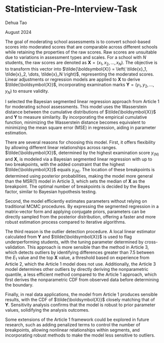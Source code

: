 # Statistician-Pre-Interview-Task

Dehua Tao

August 2024

The goal of moderating school assessments is to convert school-based scores into moderated scores that are comparable across different schools while retaining the properties of the raw scores. Raw scores are unsuitable due to variations in assessment types and scales. For a school with $N$ students, the raw scores are denoted as $\boldsymbol{X} = \left( x_1, x_2, \dots, x_N \right)$. The objective is to transform this vector into $\tilde{\boldsymbol{X}} = \left( \tilde{x}_1, \tilde{x}_2, \dots, \tilde{x}_N \right)$, representing the moderated scores. Linear adjustments or regression models are applied to $\boldsymbol{X}$ to derive $\tilde{\boldsymbol{X}}$, incorporating examination marks $\boldsymbol{Y} = \left( y_1, y_2, \dots, y_N \right)$ to ensure validity.

I selected the Bayesian segmented linear regression approach from Article 1 for moderating school assessments. This model uses the Wasserstein distance between the cumulative distributions of $\tilde{\boldsymbol{X}}$ and $\boldsymbol{Y}$ to measure similarity. By incorporating the empirical cumulative function, minimizing the Wasserstein distance becomes equivalent to minimizing the mean square error (MSE) in regression, aiding in parameter estimation.

There are several reasons for choosing this model. First, it offers flexibility by allowing different linear relationships across ranges. $\tilde{\boldsymbol{X}}$, determined by the highest examination score $y_{(N)}$ and $\boldsymbol{X}$, is modeled via a Bayesian segmented linear regression with up to two breakpoints, with the added constraint that the highest $\tilde{\boldsymbol{X}}$ equals $y_{(N)}$. The location of these breakpoints is determined using posterior probabilities, making the model more general than the MSR(1) model in Article 3, which sets the median of $\boldsymbol{X}$ as the breakpoint. The optimal number of breakpoints is decided by the Bayes factor, similar to Bayesian hypothesis testing.

Second, the model efficiently estimates parameters without relying on traditional MCMC procedures. By expressing the segmented regression in a matrix-vector form and applying conjugate priors, parameters can be directly sampled from the posterior distribution, offering a faster and more robust estimation process compared to iterative algorithms.

The third reason is the outlier detection procedure. A local linear estimator calculated from $\boldsymbol{Y}$ and $\tilde{\boldsymbol{X}}$ is used to flag underperforming students, with the tuning parameter determined by cross-validation. This approach is more sensible than the method in Article 3, which detects outliers by identifying differences greater than 7.5 between the $E_1$ value and the top $\boldsymbol{X}$ value, a threshold based on experience from Article 2, which the Article 1 model does not use. Additionally, the Article 3 model determines other outliers by directly deriving the nonparametric quantile, a less efficient method compared to the Article 1 approach, which first derives the nonparametric CDF from observed data before determining the boundary.

Finally, in real data applications, the model from Article 1 produces sensible results, with the CDF of $\tilde{\boldsymbol{X}}$ closely matching that of $\boldsymbol{Y}$. Sensitivity analysis confirms that the model is robust to prior parameter values, solidifying the analysis outcomes.

Some extensions of the Article 1 framework could be explored in future research, such as adding penalized terms to control the number of breakpoints, allowing nonlinear relationships within segments, and incorporating robust methods to make the model less sensitive to outliers.
